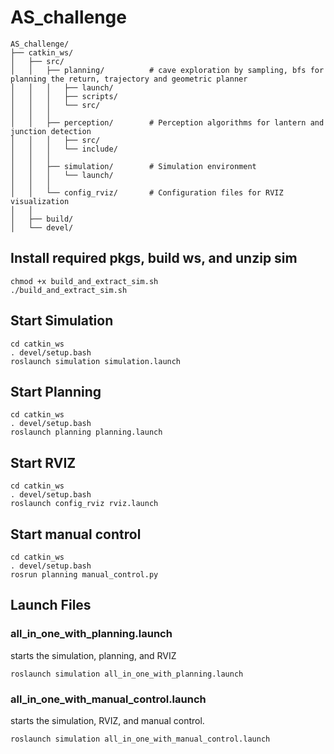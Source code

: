 # AS_challenge


```
AS_challenge/
├── catkin_ws/
│   ├── src/
│   │   ├── planning/          # cave exploration by sampling, bfs for planning the return, trajectory and geometric planner
│   │   │   ├── launch/         
│   │   │   ├── scripts/       
│   │   │   └── src/           
│   │   │
│   │   ├── perception/        # Perception algorithms for lantern and junction detection
│   │   │   ├── src/          
│   │   │   └── include/       
│   │   │
│   │   ├── simulation/        # Simulation environment
│   │   │   └── launch/        
│   │   │
│   │   └── config_rviz/       # Configuration files for RVIZ visualization
│   │
│   ├── build/                 
│   └── devel/                 
```



## Install required pkgs, build ws, and unzip sim
```
chmod +x build_and_extract_sim.sh
./build_and_extract_sim.sh
```

## Start Simulation
```
cd catkin_ws
. devel/setup.bash
roslaunch simulation simulation.launch
```

## Start Planning
```
cd catkin_ws
. devel/setup.bash
roslaunch planning planning.launch
```

## Start RVIZ
```
cd catkin_ws
. devel/setup.bash
roslaunch config_rviz rviz.launch
```

## Start manual control
```
cd catkin_ws
. devel/setup.bash
rosrun planning manual_control.py
```

## Launch Files

### all_in_one_with_planning.launch
starts the simulation, planning, and RVIZ 
```
roslaunch simulation all_in_one_with_planning.launch
```

### all_in_one_with_manual_control.launch
starts the simulation, RVIZ, and manual control.
```
roslaunch simulation all_in_one_with_manual_control.launch
```

